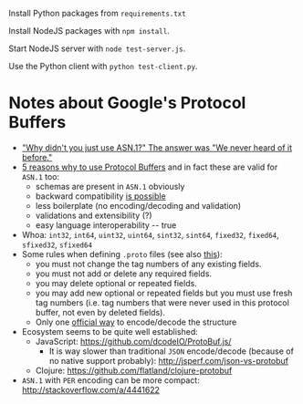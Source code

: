Install Python packages from `requirements.txt`

Install NodeJS packages with `npm install`.

Start NodeJS server with `node test-server.js`.

Use the Python client with `python test-client.py`.

# Notes about Google's Protocol Buffers

- ["Why didn't you just use ASN.1?" The answer was "We never heard of it before."](http://www.reddit.com/r/programming/comments/1hf7ds/useful_old_technologies_asn1/cau70wc)
- [5 reasons why to use Protocol Buffers](http://blog.codeclimate.com/blog/2014/06/05/choose-protocol-buffers/) and in fact these are valid for `ASN.1` too:
  - schemas are present in `ASN.1` obviously
  - backward compatibility [is possible](https://www.evernote.com/shard/s120/view/8c26ac86-e821-4eec-a1c4-4eb994d6e60b?csrfBusterToken=U%3Dca4fc4%3AP%3D%2F%3AE%3D14db8148d09%3AS%3De0181a6d556dcc12ecc5cc786f11ce0d#st=p&n=8c26ac86-e821-4eec-a1c4-4eb994d6e60b)
  - less boilerplate (no encoding/decoding and validation)
  - validations and extensibility (?)
  - easy language interoperability -- true
- Whoa: `int32`, `int64`, `uint32`, `uint64`, `sint32`, `sint64`, `fixed32`, `fixed64`, `sfixed32`, `sfixed64`
- Some rules when defining `.proto` files (see also [this](https://developers.google.com/protocol-buffers/docs/proto#updating)):
   - you must not change the tag numbers of any existing fields.
   - you must not add or delete any required fields.
   - you may delete optional or repeated fields.
   - you may add new optional or repeated fields but you must use fresh tag numbers (i.e. tag numbers that were never used in this protocol buffer, not even by deleted fields).
   - Only one [official way](https://developers.google.com/protocol-buffers/docs/encoding) to encode/decode the structure
- Ecosystem seems to be quite well established:
  - JavaScript: https://github.com/dcodeIO/ProtoBuf.js/
    - It is way slower than traditional `JSON` encode/decode (because of no native support probably): http://jsperf.com/json-vs-protobuf
  - Clojure: https://github.com/flatland/clojure-protobuf
- `ASN.1` with `PER` encoding can be more compact: http://stackoverflow.com/a/4441622
